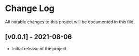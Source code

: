 # Change Log
All notable changes to this project will be documented in this file.
 
## [v0.0.1] - 2021-08-06
 
* Initial release of the project